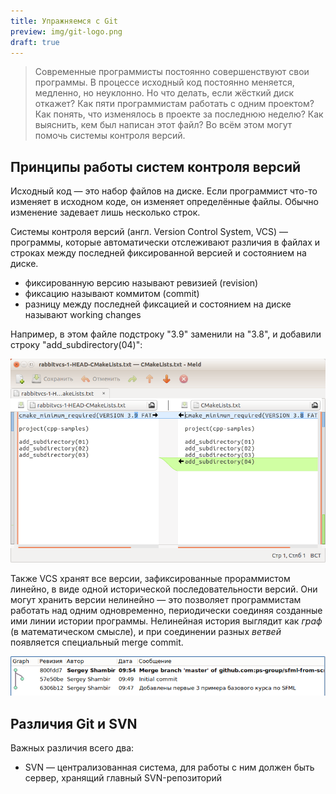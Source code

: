 ```yaml
---
title: Упражняемся с Git
preview: img/git-logo.png
draft: true
---
```


>Современные программисты постоянно совершенствуют свои программы. В процессе исходный код постоянно меняется, медленно, но неуклонно. Но что делать, если жёсткий диск откажет? Как пяти программистам работать с одним проектом? Как понять, что изменялось в проекте за последнюю неделю? Как выяснить, кем был написан этот файл? Во всём этом могут помочь системы контроля версий.

## Принципы работы систем контроля версий

Исходный код — это набор файлов на диске. Если программист что-то изменяет в исходном коде, он изменяет определённые файлы. Обычно изменение задевает лишь несколько строк.

Системы контроля версий (англ. Version Control System, VCS) — программы, которые автоматически отслеживают различия в файлах и строках между последней фиксированной версией и состоянием на диске.

- фиксированную версию называют ревизией (revision)
- фиксацию называют коммитом (commit)
- разницу между последней фиксацией и состоянием на диске называют working changes

Например, в этом файле подстроку "3.9" заменили на "3.8", и добавили строку "add_subdirectory(04)":

![Скриншот](img/diff-example-cmakelists.png)

Также VCS хранят все версии, зафиксированные прораммистом линейно, в виде одной исторической последовательности версий. Они могут хранить версии нелинейно — это позволяет программистам работать над одним одновременно, периодически соединяя созданные ими линии истории программы. Нелинейная история выглядит как *граф* (в математическом смысле), и при соединении разных *ветвей* появляется специальный merge commit.

![Скриншот](img/git-example-merge.png)

## Различия Git и SVN

Важных различия всего два:

- SVN — централизованная система, для работы с ним должен быть сервер, хранящий главный SVN-репозиторий
